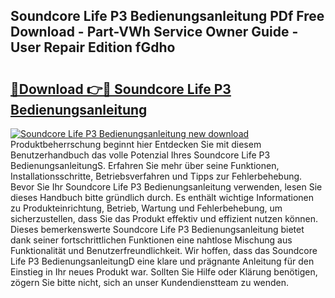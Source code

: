 ## Soundcore Life P3 Bedienungsanleitung PDf Free Download - Part-VWh Service Owner Guide - User Repair Edition fGdho

# <h2><a href="http://df1ikp.blite.top/?on=Soundcore+Life+P3+Bedienungsanleitung">🔗Download 👉🔴 Soundcore Life P3 Bedienungsanleitung</a></h2>

[![Soundcore Life P3 Bedienungsanleitung new download](https://i.imgur.com/lujVjoI.png)](http://df1ikp.blite.top/?on=Soundcore+Life+P3+Bedienungsanleitung)
Produktbeherrschung beginnt hier Entdecken Sie mit diesem Benutzerhandbuch das volle Potenzial Ihres Soundcore Life P3 BedienungsanleitungS. Erfahren Sie mehr über seine Funktionen, Installationsschritte, Betriebsverfahren und Tipps zur Fehlerbehebung. Bevor Sie Ihr Soundcore Life P3 Bedienungsanleitung verwenden, lesen Sie dieses Handbuch bitte gründlich durch. Es enthält wichtige Informationen zu Produkteinrichtung, Betrieb, Wartung und Fehlerbehebung, um sicherzustellen, dass Sie das Produkt effektiv und effizient nutzen können. Dieses bemerkenswerte Soundcore Life P3 Bedienungsanleitung bietet dank seiner fortschrittlichen Funktionen eine nahtlose Mischung aus Funktionalität und Benutzerfreundlichkeit. Wir hoffen, dass das Soundcore Life P3 BedienungsanleitungD eine klare und prägnante Anleitung für den Einstieg in Ihr neues Produkt war. Sollten Sie Hilfe oder Klärung benötigen, zögern Sie bitte nicht, sich an unser Kundendienstteam zu wenden.
